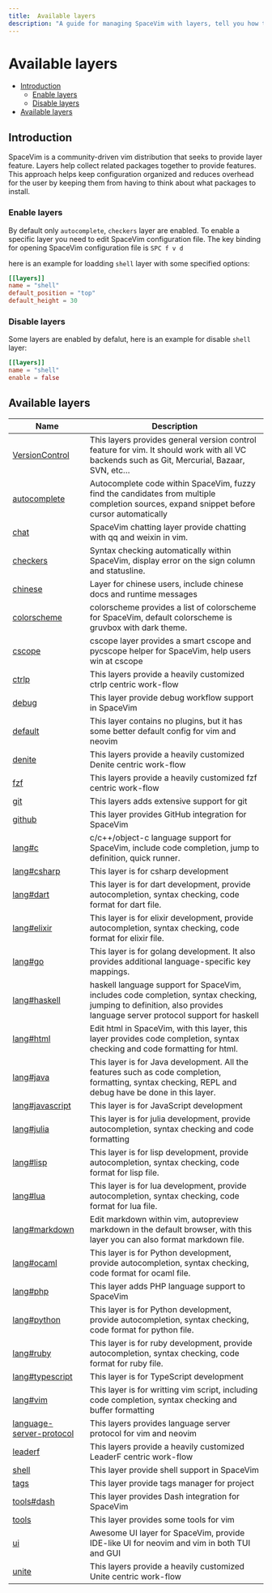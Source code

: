 ```yaml
---
title:  Available layers
description: "A guide for managing SpaceVim with layers, tell you how to enable and disable a layer, also list all available layers in SpaceVim"
---
```


# Available layers

<!-- vim-markdown-toc GFM -->

- [Introduction](#introduction)
  - [Enable layers](#enable-layers)
  - [Disable layers](#disable-layers)
- [Available layers](#available-layers)

<!-- vim-markdown-toc -->

## Introduction

SpaceVim is a community-driven vim distribution that seeks to provide layer feature.
Layers help collect related packages together to provide features.
This approach helps keep configuration organized and reduces overhead for the user by
keeping them from having to think about what packages to install.

### Enable layers

By default only `autocomplete`, `checkers` layer are enabled. To enable a specific layer
you need to edit SpaceVim configuration file. The key binding for opening SpaceVim 
configuration file is `SPC f v d`

here is an example for loadding `shell` layer with some specified options:

```toml
[[layers]]
name = "shell"
default_position = "top"
default_height = 30
```

### Disable layers

Some layers are enabled by defalut, here is an example for disable `shell` layer:

```toml
[[layers]]
name = "shell"
enable = false
```

<!-- SpaceVim layer list start -->

## Available layers

| Name                                                  | Description                                                                                                                                                         |
| ----------------------------------------------------- | ------------------------------------------------------------------------------------------------------------------------------------------------------------------- |
| [VersionControl](VersionControl/)                     | This layers provides general version control feature for vim. It should work with all VC backends such as Git, Mercurial, Bazaar, SVN, etc…                         |
| [autocomplete](autocomplete/)                         | Autocomplete code within SpaceVim, fuzzy find the candidates from multiple completion sources, expand snippet before cursor automatically                           |
| [chat](chat/)                                         | SpaceVim chatting layer provide chatting with qq and weixin in vim.                                                                                                 |
| [checkers](checkers/)                                 | Syntax checking automatically within SpaceVim, display error on the sign column and statusline.                                                                     |
| [chinese](chinese/)                                   | Layer for chinese users, include chinese docs and runtime messages                                                                                                  |
| [colorscheme](colorscheme/)                           | colorscheme provides a list of colorscheme for SpaceVim, default colorscheme is gruvbox with dark theme.                                                            |
| [cscope](cscope/)                                     | cscope layer provides a smart cscope and pycscope helper for SpaceVim, help users win at cscope                                                                     |
| [ctrlp](ctrlp/)                                       | This layers provide a heavily customized ctrlp centric work-flow                                                                                                    |
| [debug](debug/)                                       | This layer provide debug workflow support in SpaceVim                                                                                                               |
| [default](default/)                                   | This layer contains no plugins, but it has some better default config for vim and neovim                                                                            |
| [denite](denite/)                                     | This layers provide a heavily customized Denite centric work-flow                                                                                                   |
| [fzf](fzf/)                                           | This layers provide a heavily customized fzf centric work-flow                                                                                                      |
| [git](git/)                                           | This layers adds extensive support for git                                                                                                                          |
| [github](github/)                                     | This layer provides GitHub integration for SpaceVim                                                                                                                 |
| [lang#c](lang/c/)                                     | c/c++/object-c language support for SpaceVim, include code completion, jump to definition, quick runner.                                                            |
| [lang#csharp](lang/csharp/)                           | This layer is for csharp development                                                                                                                                |
| [lang#dart](lang/dart/)                               | This layer is for dart development, provide autocompletion, syntax checking, code format for dart file.                                                             |
| [lang#elixir](lang/elixir/)                           | This layer is for elixir development, provide autocompletion, syntax checking, code format for elixir file.                                                         |
| [lang#go](lang/go/)                                   | This layer is for golang development. It also provides additional language-specific key mappings.                                                                   |
| [lang#haskell](lang/haskell/)                         | haskell language support for SpaceVim, includes code completion, syntax checking, jumping to definition, also provides language server protocol support for haskell |
| [lang#html](lang/html/)                               | Edit html in SpaceVim, with this layer, this layer provides code completion, syntax checking and code formatting for html.                                          |
| [lang#java](lang/java/)                               | This layer is for Java development. All the features such as code completion, formatting, syntax checking, REPL and debug have be done in this layer.               |
| [lang#javascript](lang/javascript/)                   | This layer is for JavaScript development                                                                                                                            |
| [lang#julia](lang/julia/)                             |  This layer is for julia development, provide autocompletion, syntax checking and code formatting                                                                  |
| [lang#lisp](lang/lisp/)                               | This layer is for lisp development, provide autocompletion, syntax checking, code format for lisp file.                                                             |
| [lang#lua](lang/lua/)                                 | This layer is for lua development, provide autocompletion, syntax checking, code format for lua file.                                                               |
| [lang#markdown](lang/markdown/)                       | Edit markdown within vim, autopreview markdown in the default browser, with this layer you can also format markdown file.                                           |
| [lang#ocaml](lang/ocaml/)                             | This layer is for Python development, provide autocompletion, syntax checking, code format for ocaml file.                                                          |
| [lang#php](lang/php/)                                 | This layer adds PHP language support to SpaceVim                                                                                                                    |
| [lang#python](lang/python/)                           | This layer is for Python development, provide autocompletion, syntax checking, code format for python file.                                                         |
| [lang#ruby](lang/ruby/)                               | This layer is for ruby development, provide autocompletion, syntax checking, code format for ruby file.                                                             |
| [lang#typescript](lang/typescript/)                   | This layer is for TypeScript development                                                                                                                            |
| [lang#vim](lang/vim/)                                 | This layer is for writting vim script, including code completion, syntax checking and buffer formatting                                                             |
| [language-server-protocol](language-server-protocol/) | This layers provides language server protocol for vim and neovim                                                                                                    |
| [leaderf](leaderf/)                                   | This layers provide a heavily customized LeaderF centric work-flow                                                                                                  |
| [shell](shell/)                                       | This layer provide shell support in SpaceVim                                                                                                                        |
| [tags](tags/)                                         | This layer provide tags manager for project                                                                                                                         |
| [tools#dash](tools/dash/)                             | This layer provides Dash integration for SpaceVim                                                                                                                   |
| [tools](tools/)                                       | This layer provides some tools for vim                                                                                                                              |
| [ui](ui/)                                             | Awesome UI layer for SpaceVim, provide IDE-like UI for neovim and vim in both TUI and GUI                                                                           |
| [unite](unite/)                                       | This layers provide a heavily customized Unite centric work-flow                                                                                                    |

<!-- SpaceVim layer list end -->

<!-- vim:set nowrap: -->
